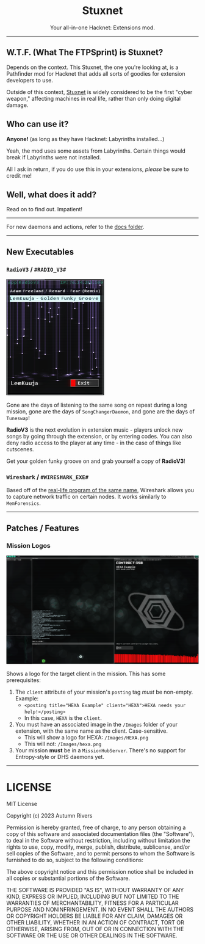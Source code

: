 ﻿<center>
<h1>Stuxnet</h1>
<p>Your all-in-one Hacknet: Extensions mod.</p>
</center>

---

## W.T.F. (What The FTPSprint) is Stuxnet?
Depends on the context. This Stuxnet, the one you're looking at, is a Pathfinder mod for Hacknet that adds all sorts of goodies for extension developers to use.

Outside of this context, [Stuxnet](https://en.wikipedia.org/wiki/Stuxnet) is widely considered to be the first "cyber weapon," affecting machines in real life, rather than only doing digital damage.

## Who can use it?
**Anyone!** (as long as they have Hacknet: Labyrinths installed...)

Yeah, the mod uses some assets from Labyrinths. Certain things would break if Labyrinths were not installed.

All I ask in return, if you do use this in your extensions, *please* be sure to credit me!

## Well, what does it add?
Read on to find out. Impatient!

---

For new daemons and actions, refer to the [docs folder](./docs/).

---

## New Executables
### `RadioV3` / `#RADIO_V3#`
![RadioV3 Example](./docs/images/radiov3_example.png)

Gone are the days of listening to the same song on repeat during a long mission, gone are the days of `SongChangerDaemon`, and gone are the days of `Tuneswap`!

**RadioV3** is the next evolution in extension music - players unlock new songs by going through the extension, or by entering codes. You can also deny radio access to the player at any time - in the case of things like cutscenes.

Get your golden funky groove on and grab yourself a copy of **RadioV3**!

### `Wireshark` / `#WIRESHARK_EXE#`


Based off of the [real-life program of the same name](https://www.wireshark.org/), Wireshark allows you to capture network traffic on certain nodes. It works similarly to `MemForensics`.

---

## Patches / Features
### Mission Logos
![Mission Logo Example](./docs/images/missionlogoexample.png)

Shows a logo for the target client in the mission. This has some prerequisites:

1. The `client` attribute of your mission's `posting` tag *must* be non-empty. Example:
    * `<posting title="HEXA Example" client="HEXA">HEXA needs your help!</posting>`
    * In this case, `HEXA` is the `client`.
2. You must have an associated image in the `/Images` folder of your extension, with the same name as the client. Case-sensitive.
    * This will show a logo for HEXA: `/Images/HEXA.png`
    * This will not: `/Images/hexa.png`
3. Your mission **must** be in a `MissionHubServer`. There's no support for Entropy-style or DHS daemons yet.

---

# LICENSE
MIT License

Copyright (c) 2023 Autumn Rivers

Permission is hereby granted, free of charge, to any person obtaining a copy
of this software and associated documentation files (the "Software"), to deal
in the Software without restriction, including without limitation the rights
to use, copy, modify, merge, publish, distribute, sublicense, and/or sell
copies of the Software, and to permit persons to whom the Software is
furnished to do so, subject to the following conditions:

The above copyright notice and this permission notice shall be included in all
copies or substantial portions of the Software.

THE SOFTWARE IS PROVIDED "AS IS", WITHOUT WARRANTY OF ANY KIND, EXPRESS OR
IMPLIED, INCLUDING BUT NOT LIMITED TO THE WARRANTIES OF MERCHANTABILITY,
FITNESS FOR A PARTICULAR PURPOSE AND NONINFRINGEMENT. IN NO EVENT SHALL THE
AUTHORS OR COPYRIGHT HOLDERS BE LIABLE FOR ANY CLAIM, DAMAGES OR OTHER
LIABILITY, WHETHER IN AN ACTION OF CONTRACT, TORT OR OTHERWISE, ARISING FROM,
OUT OF OR IN CONNECTION WITH THE SOFTWARE OR THE USE OR OTHER DEALINGS IN THE
SOFTWARE.
